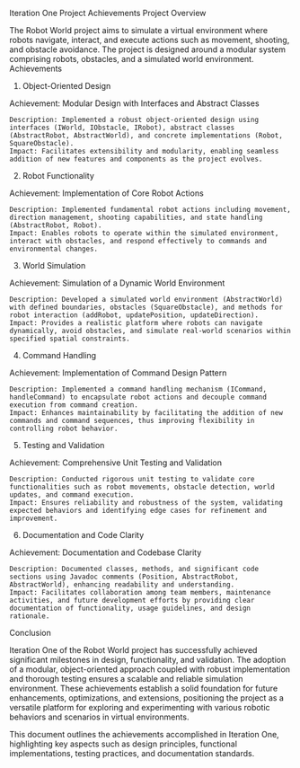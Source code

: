 Iteration One Project Achievements
Project Overview

The Robot World project aims to simulate a virtual environment where robots navigate, interact, and execute actions such as movement, shooting, and obstacle avoidance. The project is designed around a modular system comprising robots, obstacles, and a simulated world environment.
Achievements
1. Object-Oriented Design

Achievement: Modular Design with Interfaces and Abstract Classes

    Description: Implemented a robust object-oriented design using interfaces (IWorld, IObstacle, IRobot), abstract classes (AbstractRobot, AbstractWorld), and concrete implementations (Robot, SquareObstacle).
    Impact: Facilitates extensibility and modularity, enabling seamless addition of new features and components as the project evolves.

2. Robot Functionality

Achievement: Implementation of Core Robot Actions

    Description: Implemented fundamental robot actions including movement, direction management, shooting capabilities, and state handling (AbstractRobot, Robot).
    Impact: Enables robots to operate within the simulated environment, interact with obstacles, and respond effectively to commands and environmental changes.

3. World Simulation

Achievement: Simulation of a Dynamic World Environment

    Description: Developed a simulated world environment (AbstractWorld) with defined boundaries, obstacles (SquareObstacle), and methods for robot interaction (addRobot, updatePosition, updateDirection).
    Impact: Provides a realistic platform where robots can navigate dynamically, avoid obstacles, and simulate real-world scenarios within specified spatial constraints.

4. Command Handling

Achievement: Implementation of Command Design Pattern

    Description: Implemented a command handling mechanism (ICommand, handleCommand) to encapsulate robot actions and decouple command execution from command creation.
    Impact: Enhances maintainability by facilitating the addition of new commands and command sequences, thus improving flexibility in controlling robot behavior.

5. Testing and Validation

Achievement: Comprehensive Unit Testing and Validation

    Description: Conducted rigorous unit testing to validate core functionalities such as robot movements, obstacle detection, world updates, and command execution.
    Impact: Ensures reliability and robustness of the system, validating expected behaviors and identifying edge cases for refinement and improvement.

6. Documentation and Code Clarity

Achievement: Documentation and Codebase Clarity

    Description: Documented classes, methods, and significant code sections using Javadoc comments (Position, AbstractRobot, AbstractWorld), enhancing readability and understanding.
    Impact: Facilitates collaboration among team members, maintenance activities, and future development efforts by providing clear documentation of functionality, usage guidelines, and design rationale.

Conclusion

Iteration One of the Robot World project has successfully achieved significant milestones in design, functionality, and validation. The adoption of a modular, object-oriented approach coupled with robust implementation and thorough testing ensures a scalable and reliable simulation environment. These achievements establish a solid foundation for future enhancements, optimizations, and extensions, positioning the project as a versatile platform for exploring and experimenting with various robotic behaviors and scenarios in virtual environments.

This document outlines the achievements accomplished in Iteration One, highlighting key aspects such as design principles, functional implementations, testing practices, and documentation standards.